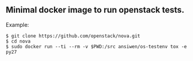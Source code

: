 ## Minimal docker image to run openstack tests.

Example:

```
$ git clone https://github.com/openstack/nova.git
$ cd nova
$ sudo docker run --ti --rm -v $PWD:/src ansiwen/os-testenv tox -e py27
```
